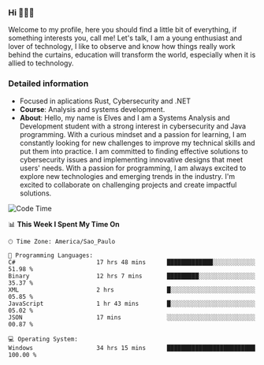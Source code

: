 


### Hi 🙋🏽‍♂️

Welcome to my profile, here you should find a little bit of everything, if something interests you, call me! Let's talk,
I am a young enthusiast and lover of technology, I like to observe and know how things really work behind the curtains, 
education will transform the world, especially when it is allied to technology.

### Detailed information
* Focused in aplications Rust, Cybersecurity and .NET
* **Course**: Analysis and systems development.
* **About**: Hello, my name is Elves and I am a Systems Analysis and Development student with a strong interest in cybersecurity and Java programming. With a curious mindset and a passion for learning, I am constantly looking for new challenges to improve my technical skills and put them into practice. I am committed to finding effective solutions to cybersecurity issues and implementing innovative designs that meet users' needs. With a passion for programming, I am always excited to explore new technologies and emerging trends in the industry. I'm excited to collaborate on challenging projects and create impactful solutions.

<!--START_SECTION:waka-->
![Code Time](http://img.shields.io/badge/Code%20Time-180%20hrs%2033%20mins-blue)

📊 **This Week I Spent My Time On** 

```text
🕑︎ Time Zone: America/Sao_Paulo

💬 Programming Languages: 
C#                       17 hrs 48 mins      █████████████░░░░░░░░░░░░   51.98 % 
Binary                   12 hrs 7 mins       █████████░░░░░░░░░░░░░░░░   35.37 % 
XML                      2 hrs               █░░░░░░░░░░░░░░░░░░░░░░░░   05.85 % 
JavaScript               1 hr 43 mins        █░░░░░░░░░░░░░░░░░░░░░░░░   05.02 % 
JSON                     17 mins             ░░░░░░░░░░░░░░░░░░░░░░░░░   00.87 % 

💻 Operating System: 
Windows                  34 hrs 15 mins      █████████████████████████   100.00 % 
```


<!--END_SECTION:waka-->


